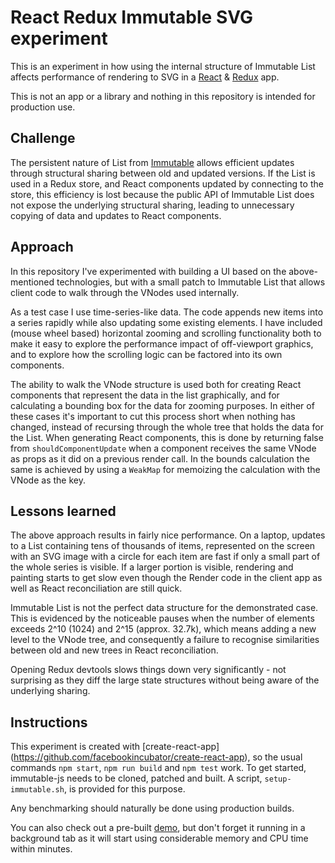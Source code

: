 # React Redux Immutable SVG experiment

This is an experiment in how using the internal structure of Immutable List
affects performance of rendering to SVG in a
[React](https://facebook.github.io/react/) &
[Redux](https://github.com/reactjs/redux) app.

This is not an app or a library and nothing in this repository is intended for
production use.

## Challenge

The persistent nature of List from [Immutable](http://facebook.github.io/immutable-js/)
allows efficient updates through structural sharing between old and updated versions.
If the List is used in a Redux store, and React components updated by connecting to the store,
this efficiency is lost because the public API of Immutable List does not expose the
underlying structural sharing, leading to unnecessary copying of data and
updates to React components.

## Approach

In this repository I've experimented with building a UI based on the
above-mentioned technologies, but with a small patch to Immutable List that
allows client code to walk through the VNodes used internally.

As a test case I use time-series-like data. The code appends new items into a
series rapidly while also updating some existing elements. I have included
(mouse wheel based) horizontal zooming and scrolling functionality both to make
it easy to explore the performance impact of off-viewport graphics, and to
explore how the scrolling logic can be factored into its own components.

The ability to walk the VNode structure is used both for creating React
components that represent the data in the list graphically, and for calculating
a bounding box for the data for zooming purposes. In either of these cases it's
important to cut this process short when nothing has changed, instead of
recursing through the whole tree that holds the data for the List. When
generating React components, this is done by returning false from
`shouldComponentUpdate` when a component receives the same VNode as props as it
did on a previous render call. In the bounds calculation the same is achieved by
using a `WeakMap` for memoizing the calculation with the VNode as the key.

## Lessons learned

The above approach results in fairly nice performance. On a laptop, updates to
a List containing tens of thousands of items, represented on the screen with an
SVG image with a circle for each item are fast if only a small part of the whole
series is visible. If a larger portion is visible, rendering and painting starts
to get slow even though the Render code in the client app as well as React
reconciliation are still quick.

Immutable List is not the perfect data structure for the demonstrated case. This
is evidenced by the noticeable pauses when the number of elements exceeds 2^10
(1024) and 2^15 (approx. 32.7k), which means adding a new level to the VNode
tree, and consequently a failure to recognise similarities between old and new
trees in React reconciliation.

Opening Redux devtools slows things down very significantly - not surprising as
they diff the large state structures without being aware of the underlying
sharing.

## Instructions

This experiment is created with [create-react-app]
(https://github.com/facebookincubator/create-react-app), so the usual commands
`npm start`, `npm run build` and `npm test` work. To get started, immutable-js
needs to be cloned, patched and built. A script, `setup-immutable.sh`, is
provided for this purpose.

Any benchmarking should naturally be done using production builds.

You can also check out a pre-built
[demo](https://heikela.github.io/react-redux-immutable-trial), but don't forget
it running in a background tab as it will start using considerable memory and
CPU time within minutes.
